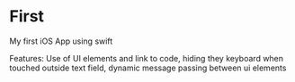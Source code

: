 # First
My first iOS App using swift

Features: Use of UI elements and link to code, 
          hiding they keyboard when touched outside text field, dynamic message passing between ui elements
